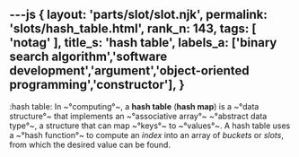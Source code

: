 ---js
{
  layout: 'parts/slot/slot.njk',
  permalink: 'slots/hash_table.html',
  rank_n: 143,
  tags: [ 'notag' ],
  title_s: 'hash table',
  labels_a: ['binary search algorithm','software development','argument','object-oriented programming','constructor'],
}
---
:hash table:
In ~°computing°~, a <b>hash table</b> (<b>hash map</b>) is a ~°data structure°~ that implements an ~°associative array°~ ~°abstract data type°~, a structure that can map ~°keys°~ to ~°values°~. A hash table uses a ~°hash function°~ to compute an <i>index</i> into an array of <i>buckets</i> or <i>slots</i>, from which the desired value can be found.

